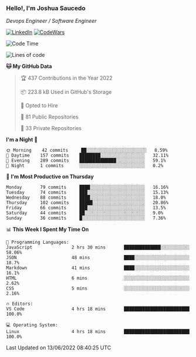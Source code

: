 ### Hello!, I'm Joshua Saucedo
*Devops Engineer / Software Engineer*  

[![LinkedIn](https://img.shields.io/badge/LinkedIn-0073b1?logo=linkedin&style=flat-square&logoColor=white)](https://www.linkedin.com/in/joshua-nathanael-saucedo-uriarte-bb0336169/)
[![CodeWars](https://www.codewars.com/users/joshuansu0897/badges/micro)](https://www.codewars.com/users/joshuansu0897)

<!--START_SECTION:waka-->
![Code Time](http://img.shields.io/badge/Code%20Time-0%20secs-blue)

![Lines of code](https://img.shields.io/badge/From%20Hello%20World%20I%27ve%20Written-2%20Million%20lines%20of%20code-blue)

**🐱 My GitHub Data** 

> 🏆 437 Contributions in the Year 2022
 > 
> 📦 223.8 kB Used in GitHub's Storage 
 > 
> 💼 Opted to Hire
 > 
> 📜 81 Public Repositories 
 > 
> 🔑 33 Private Repositories  
 > 
**I'm a Night 🦉** 

```text
🌞 Morning    42 commits     ██░░░░░░░░░░░░░░░░░░░░░░░   8.59% 
🌆 Daytime    157 commits    ████████░░░░░░░░░░░░░░░░░   32.11% 
🌃 Evening    289 commits    ██████████████░░░░░░░░░░░   59.1% 
🌙 Night      1 commits      ░░░░░░░░░░░░░░░░░░░░░░░░░   0.2%

```
📅 **I'm Most Productive on Thursday** 

```text
Monday       79 commits     ████░░░░░░░░░░░░░░░░░░░░░   16.16% 
Tuesday      74 commits     ███░░░░░░░░░░░░░░░░░░░░░░   15.13% 
Wednesday    88 commits     ████░░░░░░░░░░░░░░░░░░░░░   18.0% 
Thursday     102 commits    █████░░░░░░░░░░░░░░░░░░░░   20.86% 
Friday       66 commits     ███░░░░░░░░░░░░░░░░░░░░░░   13.5% 
Saturday     44 commits     ██░░░░░░░░░░░░░░░░░░░░░░░   9.0% 
Sunday       36 commits     █░░░░░░░░░░░░░░░░░░░░░░░░   7.36%

```


📊 **This Week I Spent My Time On** 

```text
💬 Programming Languages: 
JavaScript               2 hrs 30 mins       ██████████████░░░░░░░░░░░   58.06% 
JSON                     48 mins             ████░░░░░░░░░░░░░░░░░░░░░   18.7% 
Markdown                 41 mins             ████░░░░░░░░░░░░░░░░░░░░░   16.1% 
HTML                     6 mins              ░░░░░░░░░░░░░░░░░░░░░░░░░   2.62% 
CSS                      5 mins              ░░░░░░░░░░░░░░░░░░░░░░░░░   2.16%

🔥 Editors: 
VS Code                  4 hrs 18 mins       █████████████████████████   100.0%

💻 Operating System: 
Linux                    4 hrs 18 mins       █████████████████████████   100.0%

```


 Last Updated on 13/06/2022 08:40:25 UTC
<!--END_SECTION:waka-->
